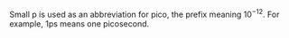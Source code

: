 Small p is used as an abbreviation for pico, the prefix meaning
$10^{-12}.$ For example, 1ps means one picosecond.
